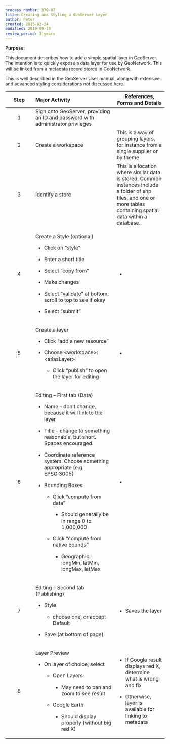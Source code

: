 ```yaml
---
process_number: 370-07
title: Creating and Styling a GeoServer Layer
author: Peter
created: 2015-02-24
modified: 2019-09-10
review_period: 3 years
---
```


**Purpose:**

This document describes how to add a simple spatial layer in GeoServer. The intention is to quickly expose a data layer for use by GeoNetwork. This will be linked from a metadata record stored in GeoNetwork.

This is well described in the GeoServer User manual, along with extensive and advanced styling considerations not discussed here.

<table>
<colgroup>
<col style="width: 17%" />
<col style="width: 50%" />
<col style="width: 31%" />
</colgroup>
<thead>
<tr>
<th style="text-align: center;"><strong>Step</strong></th>
<th style="text-align: left;"><strong>Major Activity</strong></th>
<th><strong>References, Forms and Details</strong></th>
</tr>
</thead>
<tbody>
<tr>
<td style="text-align: center;">1</td>
<td style="text-align: left;">Sign onto GeoServer, providing an ID and password with administrator privileges</td>
<td></td>
</tr>
<tr>
<td style="text-align: center;">2</td>
<td style="text-align: left;">Create a workspace</td>
<td>This is a way of grouping layers, for instance from a single supplier or by theme</td>
</tr>
<tr>
<td style="text-align: center;">3</td>
<td style="text-align: left;">Identify a store</td>
<td>This is a location where similar data is stored. Common instances include a folder of shp files, and one or more tables containing spatial data within a database.</td>
</tr>
<tr>
<td style="text-align: center;">4</td>
<td style="text-align: left;"><p>Create a Style (optional)</p>
<ul>
<li><p>Click on “style”</p></li>
<li><p>Enter a short title</p></li>
<li><p>Select “copy from”</p></li>
<li><p>Make changes</p></li>
<li><p>Select “validate” at bottom, scroll to top to see if okay</p></li>
<li><p>Select “submit”</p></li>
</ul></td>
<td><ul>
<li></li>
</ul></td>
</tr>
<tr>
<td style="text-align: center;">5</td>
<td style="text-align: left;"><p>Create a layer</p>
<ul>
<li><p>Click “add a new resource”</p></li>
<li><p>Choose &lt;workspace&gt;: &lt;atlasLayer&gt;</p>
<ul>
<li><p>Click “publish” to open the layer for editing</p></li>
</ul></li>
</ul></td>
<td><ul>
<li></li>
</ul></td>
</tr>
<tr>
<td style="text-align: center;">6</td>
<td style="text-align: left;"><p>Editing – First tab (Data)</p>
<ul>
<li><p>Name – don’t change, because it will link to the layer</p></li>
<li><p>Title – change to something reasonable, but short. Spaces encouraged.</p></li>
<li><p>Coordinate reference system. Choose something appropriate (e.g. EPSG:3005)</p></li>
<li><p>Bounding Boxes</p>
<ul>
<li><p>Click “compute from data”</p>
<ul>
<li><p>Should generally be in range 0 to 1,000,000</p></li>
</ul></li>
<li><p>Click “compute from native bounds”</p>
<ul>
<li><p>Geographic: longMin, latMin, longMax, latMax</p></li>
</ul></li>
</ul></li>
</ul></td>
<td><ul>
<li></li>
</ul></td>
</tr>
<tr>
<td style="text-align: center;">7</td>
<td style="text-align: left;"><p>Editing – Second tab (Publishing)</p>
<ul>
<li><p>Style</p>
<ul>
<li><p>choose one, or accept Default</p></li>
</ul></li>
<li><p>Save (at bottom of page)</p></li>
</ul></td>
<td><ul>
<li><p>Saves the layer</p></li>
</ul></td>
</tr>
<tr>
<td style="text-align: center;">8</td>
<td style="text-align: left;"><p>Layer Preview</p>
<ul>
<li><p>On layer of choice, select</p>
<ul>
<li><p>Open Layers</p>
<ul>
<li><p>May need to pan and zoom to see result</p></li>
</ul></li>
<li><p>Google Earth</p>
<ul>
<li><p>Should display properly (without big red X)</p></li>
</ul></li>
</ul></li>
</ul></td>
<td><ul>
<li><p>If Google result displays red X, determine what is wrong and fix</p></li>
<li><p>Otherwise, layer is available for linking to metadata</p></li>
</ul></td>
</tr>
</tbody>
</table>
